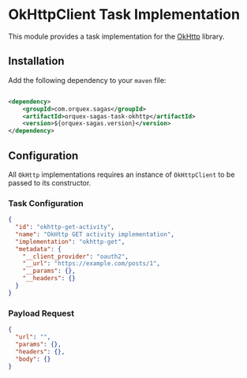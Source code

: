 # OkHttpClient Task Implementation

This module provides a task implementation for the [OkHttp](https://square.github.io/okhttp/) library.

## Installation

Add the following dependency to your `maven` file:

```xml

<dependency>
    <groupId>com.orquex.sagas</groupId>
    <artifactId>orquex-sagas-task-okhttp</artifactId>
    <version>${orquex-sagas.version}</version>
</dependency>
```

## Configuration

All `OkHttp` implementations requires an instance of `OkHttpClient` to be passed to its constructor.

### Task Configuration

```json
{
  "id": "okhttp-get-activity",
  "name": "OkHttp GET activity implementation",
  "implementation": "okhttp-get",
  "metadata": {
    "__client_provider": "oauth2",
    "__url": "https://example.com/posts/1",
    "__params": {},
    "__headers": {}
  }
}
```

### Payload Request

```json
{
  "url": "",
  "params": {},
  "headers": {},
  "body": {}
}
```
